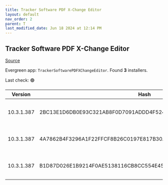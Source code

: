 ```yaml
---
title: Tracker Software PDF X-Change Editor
layout: default
nav_order: 2
parent: T
last_modified_date: Jun 18 2024 at 12:14 PM
---
```


## Tracker Software PDF X-Change Editor

[Source](https://pdf-xchange.eu/pdf-xchange-editor/index.htm)

Evergreen app: `TrackerSoftwarePDFXChangeEditor`. Found **3** installers.

Last check: 🟢

| Version    | Hash                                                             | Architecture | Type | URI                                                                                                            |
| ---------- | ---------------------------------------------------------------- | ------------ | ---- | -------------------------------------------------------------------------------------------------------------- |
| 10.3.1.387 | 2BC13E1D6DB0E93C321AB8F0D7091ADDD4F5242C23740E01F2301F086C7222CF | ARM64        | msi  | [https://downloads.pdf-xchange.com/EditorV10.ARM64.msi](https://downloads.pdf-xchange.com/EditorV10.ARM64.msi) |
| 10.3.1.387 | 4A7862B4F3296A1F22FFCF8B26C0197E817B30AA33E04EF87E5A69C1CE0A6356 | x64          | msi  | [https://downloads.pdf-xchange.com/EditorV10.x64.msi](https://downloads.pdf-xchange.com/EditorV10.x64.msi)     |
| 10.3.1.387 | B1D87D026E1B9214F0AE5138116CB8CC554E45EF580A271FB7114BEE1E74BEB7 | x86          | msi  | [https://downloads.pdf-xchange.com/EditorV10.x86.msi](https://downloads.pdf-xchange.com/EditorV10.x86.msi)     |
